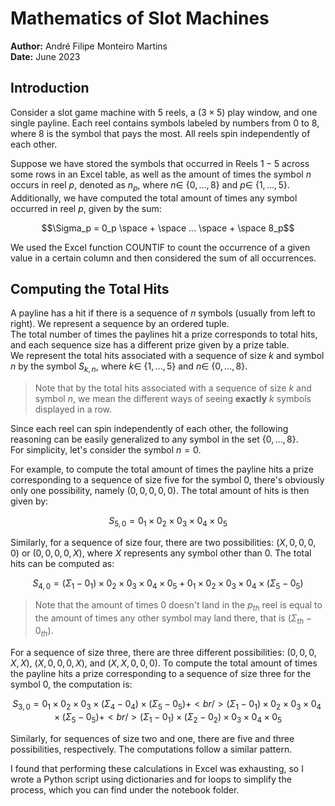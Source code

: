 # Mathematics of Slot Machines

**Author:** André Filipe Monteiro Martins  
**Date:** June 2023

## Introduction
Consider a slot game machine with $5$ reels, a $(3\times5)$ play window, and one single payline. Each reel contains symbols labeled by numbers from $0$ to $8$, where $8$ is the symbol that pays the most. All reels spin independently of each other.

Suppose we have stored the symbols that occurred in Reels $1-5$ across some rows in an Excel table, as well as the amount of times the symbol $n$ occurs in reel $p$, denoted as $n_p$, where $n \in$ $`\{0,...,8\}`$ and $p \in$ $`\{1,...,5\}`$. <br />
Additionally, we have computed the total amount of times any symbol occurred in reel $p$, given by the sum:

```math
\Sigma_p = 0_p \space + \space ... \space + \space 8_p
```

We used the Excel function COUNTIF to count the occurrence of a given value in a certain column and then considered the sum of all occurrences.

## Computing the Total Hits

A payline has a hit if there is a sequence of $n$ symbols (usually from left to right). We represent a sequence by an ordered tuple. <br />
The total number of times the paylines hit a prize corresponds to total hits, and each sequence size has a different prize given by a prize table. <br />
We represent the total hits associated with a sequence of size $k$ and symbol $n$ by the symbol $S_{k, n}$, where $k \in$ $`\{1,...,5\}`$ and $n \in$ $`\{0,...,8\}`$.
> Note that by the total hits associated with a sequence of size $k$ and symbol $n$, we mean the different ways of seeing **exactly** $k$ symbols displayed in a row.

Since each reel can spin independently of each other, the following reasoning can be easily generalized to any symbol in the set $`\{0,...,8\}`$. <br />
For simplicity, let's consider the symbol $n = 0$. <br />

For example, to compute the total amount of times the payline hits a prize corresponding to a sequence of size five for the symbol $0$, there's obviously only one possibility, namely $(0,0,0,0,0)$. The total amount of hits is then given by:

```math
S_{5, 0} = 0_1 \times 0_2 \times 0_3 \times 0_4 \times 0_5
```

Similarly, for a sequence of size four, there are two possibilities: $(X,0,0,0,0)$ or $(0,0,0,0,X)$, where $X$ represents any symbol other than $0$. The total hits can be computed as:

```math
S_{4, 0} = (\Sigma_1 - 0_1) \times 0_2 \times 0_3 \times 0_4 \times 0_5  + 0_1 \times 0_2 \times 0_3 \times 0_4 \times (\Sigma_5 - 0_5)
```

> Note that the amount of times $0$ doesn't land in the $p_{th}$ reel is equal to the amount of times any other symbol may land there, that is $(\Sigma_{th} - 0_{th})$.

For a sequence of size three, there are three different possibilities: $(0,0,0,X,X)$, $(X,0,0,0,X)$, and $(X,X,0,0,0)$. To compute the total amount of times the payline hits a prize corresponding to a sequence of size three for the symbol $0$, the computation is:

```math
S_{3, 0} = 0_1 \times 0_2 \times 0_3 \times (\Sigma_4 - 0_4) \times (\Sigma_5 - 0_5) + <br />
        (\Sigma_1 - 0_1) \times 0_2 \times 0_3 \times 0_4 \times (\Sigma_5 - 0_5) + <br />
        (\Sigma_1 - 0_1) \times (\Sigma_2 - 0_2) \times 0_3 \times 0_4 \times 0_5
```

Similarly, for sequences of size two and one, there are five and three possibilities, respectively. The computations follow a similar pattern.

I found that performing these calculations in Excel was exhausting, so I wrote a Python script using dictionaries and for loops to simplify the process, which you can find under the notebook folder.
